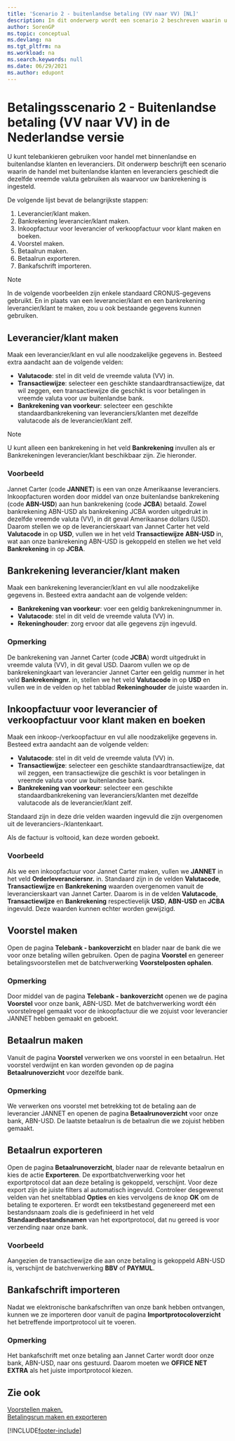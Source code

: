 ```yaml
---
title: 'Scenario 2 - buitenlandse betaling (VV naar VV) [NL]'
description: In dit onderwerp wordt een scenario 2 beschreven waarin u telebankieren kunt gebruiken voor handel met binnenlandse en buitenlandse klanten en leveranciers.
author: SorenGP
ms.topic: conceptual
ms.devlang: na
ms.tgt_pltfrm: na
ms.workload: na
ms.search.keywords: null
ms.date: 06/29/2021
ms.author: edupont
---
```

# Betalingsscenario 2 - Buitenlandse betaling (VV naar VV) in de Nederlandse versie
U kunt telebankieren gebruiken voor handel met binnenlandse en buitenlandse klanten en leveranciers. Dit onderwerp beschrijft een scenario waarin de handel met buitenlandse klanten en leveranciers geschiedt die dezelfde vreemde valuta gebruiken als waarvoor uw bankrekening is ingesteld.  

De volgende lijst bevat de belangrijkste stappen:  

1.  Leverancier/klant maken.  
2.  Bankrekening leverancier/klant maken.  
3.  Inkoopfactuur voor leverancier of verkoopfactuur voor klant maken en boeken.  
4.  Voorstel maken.  
5.  Betaalrun maken.  
6.  Betaalrun exporteren.  
7.  Bankafschrift importeren.  

> [!NOTE]  
>  In de volgende voorbeelden zijn enkele standaard CRONUS-gegevens gebruikt. En in plaats van een leverancier/klant en een bankrekening leverancier/klant te maken, zou u ook bestaande gegevens kunnen gebruiken.  

## Leverancier/klant maken  
 Maak een leverancier/klant en vul alle noodzakelijke gegevens in. Besteed extra aandacht aan de volgende velden:  

- **Valutacode**: stel in dit veld de vreemde valuta (VV) in.  
- **Transactiewijze**: selecteer een geschikte standaardtransactiewijze, dat wil zeggen, een transactiewijze die geschikt is voor betalingen in vreemde valuta voor uw buitenlandse bank.  
- **Bankrekening van voorkeur**: selecteer een geschikte standaardbankrekening van leveranciers/klanten met dezelfde valutacode als de leverancier/klant zelf.  

> [!NOTE]  
>  U kunt alleen een bankrekening in het veld **Bankrekening** invullen als er Bankrekeningen leverancier/klant beschikbaar zijn. Zie hieronder.  

### Voorbeeld  
Jannet Carter (code **JANNET**) is een van onze Amerikaanse leveranciers. Inkoopfacturen worden door middel van onze buitenlandse bankrekening (code **ABN-USD**) aan hun bankrekening (code **JCBA**) betaald. Zowel bankrekening ABN-USD als bankrekening JCBA worden uitgedrukt in dezelfde vreemde valuta (VV), in dit geval Amerikaanse dollars (USD). Daarom stellen we op de leverancierskaart van Jannet Carter het veld **Valutacode** in op **USD**, vullen we in het veld **Transactiewijze** **ABN-USD** in, wat aan onze bankrekening ABN-USD is gekoppeld en stellen we het veld **Bankrekening** in op **JCBA**.  

## Bankrekening leverancier/klant maken  
Maak een bankrekening leverancier/klant en vul alle noodzakelijke gegevens in. Besteed extra aandacht aan de volgende velden:  

- **Bankrekening van voorkeur**: voer een geldig bankrekeningnummer in.  
- **Valutacode**: stel in dit veld de vreemde valuta (VV) in.  
- **Rekeninghouder**: zorg ervoor dat alle gegevens zijn ingevuld.  

### Opmerking  
De bankrekening van Jannet Carter (code **JCBA**) wordt uitgedrukt in vreemde valuta (VV), in dit geval USD. Daarom vullen we op de bankrekeningkaart van leverancier Jannet Carter een geldig nummer in het veld **Bankrekeningnr.** in, stellen we het veld **Valutacode** in op **USD** en vullen we in de velden op het tabblad **Rekeninghouder** de juiste waarden in.  

## Inkoopfactuur voor leverancier of verkoopfactuur voor klant maken en boeken  
Maak een inkoop-/verkoopfactuur en vul alle noodzakelijke gegevens in. Besteed extra aandacht aan de volgende velden:  

- **Valutacode**: stel in dit veld de vreemde valuta (VV) in.  
- **Transactiewijze**: selecteer een geschikte standaardtransactiewijze, dat wil zeggen, een transactiewijze die geschikt is voor betalingen in vreemde valuta voor uw buitenlandse bank.  
- **Bankrekening van voorkeur**: selecteer een geschikte standaardbankrekening van leveranciers/klanten met dezelfde valutacode als de leverancier/klant zelf.  

Standaard zijn in deze drie velden waarden ingevuld die zijn overgenomen uit de leveranciers-/klantenkaart.  

Als de factuur is voltooid, kan deze worden geboekt.  

### Voorbeeld  
Als we een inkoopfactuur voor Jannet Carter maken, vullen we **JANNET** in het veld **Orderleveranciersnr.** in. Standaard zijn in de velden **Valutacode**, **Transactiewijze** en **Bankrekening** waarden overgenomen vanuit de leverancierskaart van Jannet Carter. Daarom is in de velden **Valutacode**, **Transactiewijze** en **Bankrekening** respectievelijk **USD**, **ABN-USD** en **JCBA** ingevuld. Deze waarden kunnen echter worden gewijzigd.  

## Voorstel maken  
Open de pagina **Telebank - bankoverzicht** en blader naar de bank die we voor onze betaling willen gebruiken. Open de pagina **Voorstel** en genereer betalingsvoorstellen met de batchverwerking **Voorstelposten ophalen**.  

### Opmerking  
Door middel van de pagina **Telebank - bankoverzicht** openen we de pagina **Voorstel** voor onze bank, ABN-USD. Met de batchverwerking wordt één voorstelregel gemaakt voor de inkoopfactuur die we zojuist voor leverancier JANNET hebben gemaakt en geboekt.  

## Betaalrun maken  
Vanuit de pagina **Voorstel** verwerken we ons voorstel in een betaalrun. Het voorstel verdwijnt en kan worden gevonden op de pagina **Betaalrunoverzicht** voor dezelfde bank.  

### Opmerking  
We verwerken ons voorstel met betrekking tot de betaling aan de leverancier JANNET en openen de pagina **Betaalrunoverzicht** voor onze bank, ABN-USD. De laatste betaalrun is de betaalrun die we zojuist hebben gemaakt.  

## Betaalrun exporteren  
Open de pagina **Betaalrunoverzicht**, blader naar de relevante betaalrun en kies de actie **Exporteren**. De exportbatchverwerking voor het exportprotocol dat aan deze betaling is gekoppeld, verschijnt. Voor deze export zijn de juiste filters al automatisch ingevuld. Controleer desgewenst velden van het sneltabblad **Opties** en kies vervolgens de knop **OK** om de betaling te exporteren. Er wordt een tekstbestand gegenereerd met een bestandsnaam zoals die is gedefinieerd in het veld **Standaardbestandsnamen** van het exportprotocol, dat nu gereed is voor verzending naar onze bank.  

### Voorbeeld  
Aangezien de transactiewijze die aan onze betaling is gekoppeld ABN-USD is, verschijnt de batchverwerking **BBV** of **PAYMUL**.  

## Bankafschrift importeren  
Nadat we elektronische bankafschriften van onze bank hebben ontvangen, kunnen we ze importeren door vanuit de pagina **Importprotocoloverzicht** het betreffende importprotocol uit te voeren.  

### Opmerking  
Het bankafschrift met onze betaling aan Jannet Carter wordt door onze bank, ABN-USD, naar ons gestuurd. Daarom moeten we **OFFICE NET EXTRA** als het juiste importprotocol kiezen.  

## Zie ook  
 [Voorstellen maken.](how-to-create-proposals.md)   
 [Betalingsrun maken en exporteren](how-to-create-and-export-payment-history.md)


[!INCLUDE[footer-include](../../includes/footer-banner.md)]
